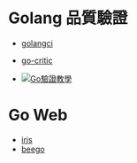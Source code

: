 # Golang 品質驗證
* [golangci](https://golangci.com/)
* [go-critic](https://go-critic.github.io/overview)

* [![Go驗證教學](http://img.youtube.com/vi/lXzQ8ZHUpPY/0.jpg)](http://www.youtube.com/watch?v=lXzQ8ZHUpPY "Go驗證教學")
# Go Web
* [iris](https://iris-go.com/)
* [beego](https://beego.me/)